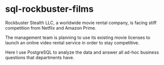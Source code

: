 # sql-rockbuster-films
Rockbuster Stealth LLC, a worldwide movie rental company, is facing stiff competition from Netflix and Amazon Prime.

The management team is planning to use its existing movie licenses to launch
an online video rental service in order to stay competitive.

Here I use PostgreSQL to analyze the data and answer all ad-hoc business questions
that departments have.

